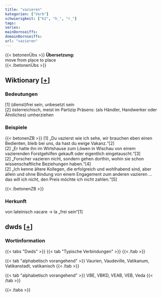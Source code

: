 ```yaml
---
title: "vazieren"
kategorien: ["Verb"]
schwierigkeit: ["k2", "h_", "r_"]
tags:
series:
mainDornseiffs:
domainDornseiffs:
url: "vazieren"
---
```


{{< betonenÜbs >}}
**Übersetzung:**  
move from place to place  
{{< /betonenÜbs >}}

## Wiktionary [[+](https://de.wiktionary.org/wiki/vazieren)]

### Bedeutungen
[1] (dienst)frei sein, unbesetzt sein  
[2] österreichisch, meist im Partizip Präsens: (als Händler, Handwerker oder Ähnliches) umherziehen  

### Beispiele
{{< betonenZB >}}
[1] „Du vazierst wie ich sehe, wir brauchen eben einen Bedienten, bleib bei uns, da hast du ewige Vakanz.“[2]  
[2] „Er hatte ihn im Wirtshause zum Löwen in Wischau von einem vazierenden Forstgehilfen gekauft oder eigentlich eingetauscht.“[3]  
[2] „Forscher vazieren nicht, sondern gehen dorthin, wohin sie schon wissenschaftliche Beziehungen haben.“[4]  
[2] „Ich kenne ältere Kollegen, die erfolgreich und wohlhabend sind, aber allein und ohne Bindung von einem Engagement zum anderen vazieren … das will ich nicht, den Preis möchte ich nicht zahlen.“[5]  

{{< /betonenZB >}}
### Herkunft
von lateinisch vacare → la „frei sein“[1]  



## dwds [[+](https://www.dwds.de/wb/vazieren)]

### Wortinformation
{{< tabs "Dwds" >}}
{{< tab "Typische Verbindungen" >}}
{{< /tab >}}

{{< tab "alphabetisch vorangehend" >}}
Vaurien, Vaudeville, Vatikanum, Vatikanstadt, vatikanisch
{{< /tab >}}

{{< tab "alphabetisch vorangehend" >}}
VBE, VBKD, VEAB, VEB, Veda
{{< /tab >}}

{{< /tabs >}}

